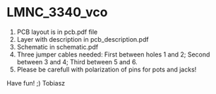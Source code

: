 # LMNC_3340_vco
1. PCB layout is in pcb.pdf file
2. Layer with description in pcb_description.pdf
3. Schematic in schematic.pdf
4. Three jumper cables needed: First between holes 1 and 2; Second between 3 and 4; Third between 5 and 6.
5. Please be carefull with polarization of pins for pots and jacks!

Have fun! ;)
Tobiasz
